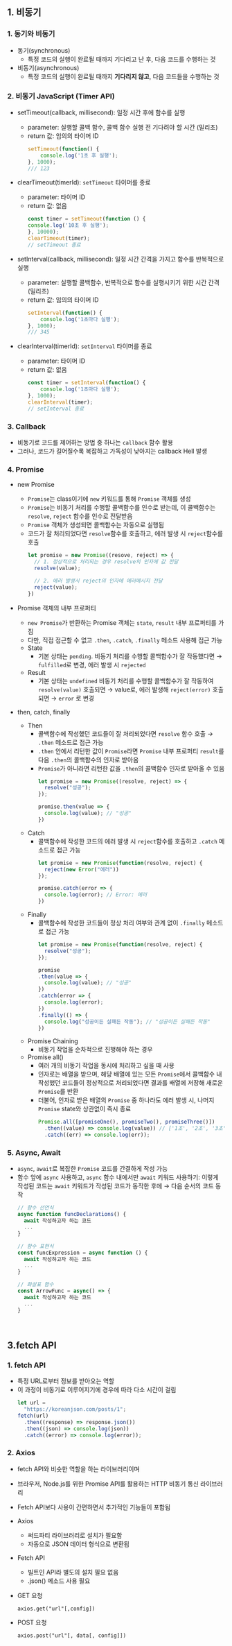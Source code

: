 ## **1. 비동기**
### 1. 동기와 비동기
- 동기(synchronous)
  - 특정 코드의 실행이 완료될 때까지 기다리고 난 후, 다음 코드를 수행하는 것
- 비동기(asynchronous)
  - 특정 코드의 실행이 완료될 때까지 **기다리지 않고**, 다음 코드들을 수행하는 것

### 2. 비동기 JavaScript (Timer API)
- setTimeout(callback, millisecond): 일정 시간 후에 함수를 실행
  - parameter: 실행할 콜백 함수, 콜백 함수 실행 전 기다려야 할 시간 (밀리초)
  - return 값: 임의의 타이머 ID
    ```javascript
    setTimeout(function() {
        console.log('1초 후 실행');
    }, 1000); 
    /// 123
    ```

- clearTimeout(timerId): `setTimeout` 타이머를 종료
  - parameter: 타이머 ID
  - return 값: 없음
    ```javascript
    const timer = setTimeout(function () {
    console.log('10초 후 실행');
    }, 10000);
    clearTimeout(timer);
    // setTimeout 종료
    ```

- setInterval(callback, millisecond): 일정 시간 간격을 가지고 함수를 반복적으로 실행
  - parameter: 실행할 콜백함수, 반복적으로 함수를 실행시키기 위한 시간 간격 (밀리초)
  - return 값: 임의의 타이머 ID
    ```javascript
    setInterval(function() {
        console.log('1초마다 실행');
    }, 1000);
    /// 345
    ```

- clearInterval(timerId): `setInterval` 타이머를 종료
  - parameter: 타이머 ID
  - return 값: 없음
    ```javascript
    const timer = setInterval(function() {
        console.log('1초마다 실행');
    }, 1000);
    clearInterval(timer);
    // setInterval 종료
    ```

### 3. Callback
- 비동기로 코드를 제어하는 방법 중 하나는 `callback` 함수 활용
- 그러나, 코드가 길어질수록 복잡하고 가독성이 낮아지는 callback Hell 발생

### 4. Promise
- new Promise
  - `Promise`는 class이기에 `new` 키워드를 통해 `Promise` 객체를 생성
  - `Promise`는 비동기 처리를 수행할 콜백함수를 인수로 받는데, 이 콜백함수는 `resolve`, `reject` 함수를 인수로 전달받음
  - `Promise` 객체가 생성되면 콜백함수는 자동으로 실행됨
  - 코드가 잘 처리되었다면 `resolve`함수를 호출하고, 에러 발생 시 `reject`함수를 호출
    ```javascript
    let promise = new Promise((resove, reject) => {
      // 1. 정상적으로 처리되는 경우 resolve의 인자에 값 전달
      resolve(value);

      // 2. 에러 발생시 reject의 인자에 에러메시지 전달
      reject(value);
    })
    ```

- Promise 객체의 내부 프로퍼티
  - `new Promise`가 반환하는 Promise 객체는 `state`, `result` 내부 프로퍼티를 가짐
  - 다만, 직접 접근할 수 없고 `.then`, `.catch`, `.finally` 메소드 사용해 접근 가능
  - State
    - 기본 상태는 `pending`. 비동기 처리를 수행할 콜백함수가 잘 작동했다면 → `fulfilled`로 변경, 에러 발생 시 `rejected`
  - Result
    - 기본 상태는 `undefined` 비동기 처리를 수행할 콜백함수가 잘 작동하여 `resolve(value)` 호출되면 → value로, 에러 발생해 `reject(error)` 호출되면 → `error` 로 변경

- then, catch, finally
  - Then
    - 콜백함수에 작성했던 코드들이 잘 처리되었다면 `resolve` 함수 호출 → `.then` 메소드로 접근 가능
    - `.then` 안에서 리턴한 값이 `Promise`라면 `Promise` 내부 프로퍼티 `result`를 다음 `.then`의 콜백함수의 인자로 받아옴
    - `Promise`가 아니라면 리턴한 값을 `.then`의 콜백함수 인자로 받아올 수 있음
      ```javascript
      let promise = new Promise((resolve, reject) => {
        resolve("성공");
      });

      promise.then(value => {
        console.log(value); // "성공"
      })
      ```
  - Catch
    - 콜백함수에 작성한 코드의 에러 발생 시 `reject`함수를 호출하고 `.catch` 메소드로 접근 가능
      ```javascript
      let promise = new Promise(function(resolve, reject) {
        reject(new Error("에러"))
      });

      promise.catch(error => {
        console.log(error); // Error: 에러
      })
      ```
  - Finally
    - 콜백함수에 작성한 코드들이 정상 처리 여부와 관계 없이 `.finally` 메소드로 접근 가능
      ```javascript
      let promise = new Promise(function(resolve, reject) {
        resolve("성공");
      });

      promise
      .then(value => {
        console.log(value); // "성공"
      })
      .catch(error => {
        console.log(error);
      })
      .finally(() => {
        console.log("성공이든 실패든 작동"); // "성공이든 실패든 작동"
      })
      ```
  - Promise Chaining
    - 비동기 작업을 순차적으로 진행해야 하는 경우
  - Promise all()
    - 여러 개의 비동기 작업을 동시에 처리하고 싶을 때 사용
    - 인자로는 배열을 받으며, 해당 배열에 있는 모든 `Promise`에서 콜백함수 내 작성했던 코드들이 정상적으로 처리되었다면 결과를 배열에 저장해 새로운 `Promise`를 반환
    - 더불어, 인자로 받은 배열의 `Promise` 중 하나라도 에러 발생 시, 나머지 `Promise` state와 상관없이 즉시 종료
      ```javascript
      Promise.all([promiseOne(), promiseTwo(), promiseThree()])
        .then((value) => console.log(value)) // ['1초', '2초', '3초']
        .catch((err) => console.log(err));
      ```

### 5. Async, Await
- `async`, `await`로 복잡한 `Promise` 코드를 간결하게 작성 가능
- 함수 앞에 `async` 사용하고, `async` 함수 내에서만 `await` 키워드 사용하기: 이렇게 작성된 코드는 `await` 키워드가 작성된 코드가 동작한 후에 → 다음 순서의 코드 동작
    ```javascript
    // 함수 선언식
    async function funcDeclarations() {
      await 작성하고자 하는 코드
      ...
    }

    // 함수 표현식
    const funcExpression = async function () {
      await 작성하고자 하는 코드
      ...
    }
    
    // 화살표 함수
    const ArrowFunc = async() => {
      await 작성하고자 하는 코드
      ...
    }
    ```

<br/>

## **3.fetch API**
### 1. fetch API
- 특정 URL로부터 정보를 받아오는 역할
- 이 과정이 비동기로 이루어지기에 경우에 따라 다소 시간이 걸림
  ```javascript
  let url = 
    "https://koreanjson.com/posts/1";
  fetch(url)
    .then((response) => response.json())
    .then((json) => console.log(json))
    .catch((error) => console.log(error));
  ```

### 2. Axios
- fetch API와 비슷한 역할을 하는 라이브러리이며
- 브라우저, Node.js를 위한 Promise API를 활용하는 HTTP 비동기 통신 라이브러리
- Fetch API보다 사용이 간편하면서 추가적인 기능들이 포함됨

- Axios
  - 써드파티 라이브러리로 설치가 필요함
  - 자동으로 JSON 데이터 형식으로 변환됨
- Fetch API
  - 빌트인 API라 별도의 설치 필요 없음
  - .json() 메소드 사용 필요

- GET 요청
  ```shell
  axios.get("url"[,config])
  ```

- POST 요청
  ```shell
  axios.post("url"[, data[, config]])
  ```